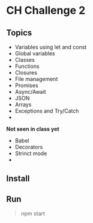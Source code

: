 # CH Challenge 2

## Topics
* Variables using let and const
* Global variables
* Classes
* Functions
* Closures
* File management
* Promises
* Async/Await
* JSON
* Arrays
* Exceptions and Try/Catch
* 



**Not seen in class yet**
* Babel
* Decorators
* Strinct mode
* 


## Install
> 

## Run
> npm start